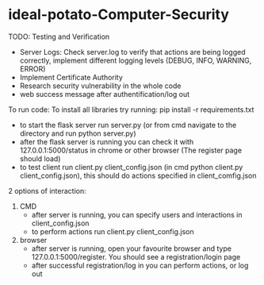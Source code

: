 # ideal-potato-Computer-Security

TODO:
Testing and Verification
- Server Logs: Check server.log to verify that actions are being logged correctly, implement different logging levels (DEBUG, INFO, WARNING, ERROR)
- Implement Certificate Authority
- Research security vulnerability in the whole code
- web success message after authentification/log out


To run code:
To install all libraries try running: pip install -r requirements.txt

- to start the flask server run server.py (or from cmd navigate to the directory and run python server.py)
- after the flask server is running you can check it with 127.0.0.1:5000/status in chrome or other browser (The register page should load)
- to test client run client.py client_config.json (in cmd python client.py client_config.json), this should do actions specified in client_comfig.json

2 options of interaction:
1) CMD
    - after server is running, you can specify users and interactions in client_config.json
    - to perform actions run client.py client_config.json
2) browser
    - after server is running, open your favourite browser and type 127.0.0.1:5000/register. You should see a registration/login page
    - after successful registration/log in you can perform actions, or log out 